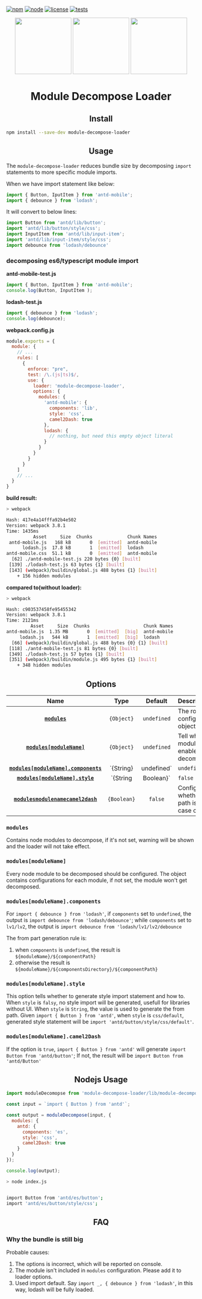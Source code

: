 [![npm][npm]][npm-url]
[![node][node]][node-url]
[![license][license]][license-url]
[![tests][tests]][tests-url]


<div align="center">
  <img width="150" height="150"
    src="https://moltin.com/img/svg/languages/js.svg">
  <img src="https://loiane.gallerycdn.vsassets.io/extensions/loiane/ts-extension-pack/0.0.1/1503435730489/Microsoft.VisualStudio.Services.Icons.Default" width="150" height="150">
  <a href="https://github.com/webpack/webpack">
    <img width="150" height="150"
      src="https://webpack.js.org/assets/icon-square-big.svg">
  </a>
  <h1>Module Decompose Loader</h1>
</div>

<h2 align="center">Install</h2>

```bash
npm install --save-dev module-decompose-loader
```

<h2 align="center">Usage</h2>

The `module-decompose-loader` reduces bundle size by decomposing `import` statements to more specific module imports.

When we have import statement like below:
``` js
import { Button, IputItem } from 'antd-mobile';
import { debounce } from 'lodash';
```

It will convert to below lines:
``` js
import Button from 'antd/lib/button';
import 'antd/lib/button/style/css';
import InputItem from 'antd/lib/input-item';
import 'antd/lib/input-item/style/css';
import debounce from 'lodash/debounce'
```

### decomposing es6/typescript module import

**antd-mobile-test.js**
```js
import { Button, IputItem } from 'antd-mobile';
console.log(Button, InputItem );
```

**lodash-test.js**
```js
import { debounce } from 'lodash';
console.log(debounce);
```

**webpack.config.js**
```js
module.exports = {
  module: {
    // ...
    rules: [
      {
        enforce: "pre",
        test: /\.(js|ts)$/,
        use: {
          loader: 'module-decompose-loader',
          options: {
            modules: {
              'antd-mobile': {
                components: 'lib',
                style: 'css',
                camel2Dash: true
              },
              lodash: {
                // nothing, but need this empty object literal
              }
            }
          }
        }
      }
    ]
    // ...
  }
}
```

**build result:**

``` bash
> webpack

Hash: 417e4a14fffa92b4e502
Version: webpack 3.8.1
Time: 1435ms
          Asset     Size  Chunks             Chunk Names
 antd-mobile.js   168 kB       0  [emitted]  antd-mobile
      lodash.js  17.8 kB       1  [emitted]  lodash
antd-mobile.css  51.1 kB       0  [emitted]  antd-mobile
  [62] ./antd-mobile-test.js 220 bytes {0} [built]
 [139] ./lodash-test.js 63 bytes {1} [built]
 [143] (webpack)/buildin/global.js 488 bytes {1} [built]
    + 156 hidden modules
```

**compared to(without loader):**

``` bash
> webpack

Hash: c903537458fe95455342
Version: webpack 3.8.1
Time: 2121ms
         Asset     Size  Chunks                    Chunk Names
antd-mobile.js  1.35 MB       0  [emitted]  [big]  antd-mobile
     lodash.js   544 kB       1  [emitted]  [big]  lodash
  [66] (webpack)/buildin/global.js 488 bytes {0} {1} [built]
 [118] ./antd-mobile-test.js 81 bytes {0} [built]
 [349] ./lodash-test.js 57 bytes {1} [built]
 [351] (webpack)/buildin/module.js 495 bytes {1} [built]
    + 348 hidden modules
```

<h2 align="center">Options</h2>

|Name|Type|Default|Description|
|:--:|:--:|:-----:|:----------|
|**[`modules`](#modules)**|`{Object}`|`undefined`| The root configuration object |
|**[`modules[moduleName]`](#modulesmodulename)**|`{Object}`| `undefined` | Tell which module to enable decomposing  |
|**[`modules[moduleName].components`](#modulesmodulenamecomponents)**|`{String} | undefined`| `undefined` | Configure the generated import from statement |
|**[`modules[moduleName].style`](#modulesmodulenamestyle)** |`{String | Boolean}`|`false`| Configure whether and how to output css import statement |
|**[`modulesmodulenamecamel2dash`](#modules[moduleName].camel2Dash)**|`{Boolean}`|`false`| Configure whether the path is camel case or dash |

### `modules`
Contains node modules to decompose, if it's not set, warning will be shown and the loader will not take effect.

### `modules[moduleName]`
Every node module to be decomposed should be configured. The object contains configurations for each module, if not set, the module won't get decomposed.

### `modules[moduleName].components`
For `import { debounce } from 'lodash'`, if `components` set to `undefined`, the output is `import debounce from 'lodash/debounce'`; while `components` set to `lv1/lv2`, the output is `import debounce from 'lodash/lv1/lv2/debounce`

The from part generation rule is:
1. when `components` is `undefined`, the result is `${moduleName}/${componentPath}`
2. otherwise the result is `${moduleName}/${componentsDirectory}/${componentPath}`

### `modules[moduleName].style`

This option tells whether to generate style import statement and how to.
When `style` is `falsy`, no style import will be generated, usefull for libraries without UI.
When `style` is `String`, the value is used to generate the from path.  Given `import { Button } from 'antd'`, when `style` is `css/default`, generated style statement will be `import 'antd/button/style/css/default'`.

### `modules[moduleName].camel2Dash`

If the option is `true`, `import { Button } from 'antd'` will generate `import Button from 'antd/button'`;
If not, the result will be `import Button from 'antd/Button'`

<h2 align="center">Nodejs Usage</h2>

``` js
import moduleDecomopse from 'module-decompose-loader/lib/module-decompose';

const input = `import { Button } from 'antd'`;

const output = moduleDecompose(input, {
  modules: {
    antd: {
      components: 'es',
      style: 'css',
      camel2Dash: true
    }
  }
});

console.log(output);
```

``` bash
> node index.js


import Button from 'antd/es/button';
import 'antd/es/button/style/css';
```


<h2 align="center">FAQ</h2>

### Why the bundle is still big

Probable causes:
1. The options is incorrect, which will be reported on console.
2. The module isn't included in `modules` configuration. Please add it to loader options.
3. Used import default. Say `import _, { debounce } from 'lodash'`, in this way, lodash will be fully loaded.



[npm]: https://img.shields.io/badge/npm-v3.10.3-orange.svg
[npm-url]: https://npmjs.com/package/module-decompose-loader

[node]: https://img.shields.io/badge/node-v4.2.0-brightgreen.svg
[node-url]: https://nodejs.org

[license]: https://img.shields.io/packagist/l/doctrine/orm.svg
[license-url]: https://github.com/bloody-ux/module-decompose-loader/blob/master/LICENSE

[tests]: https://img.shields.io/badge/build-passing-brightgreen.svg
[tests-url]: https://travis-ci.org/bloody-ux/module-decompose-loader
